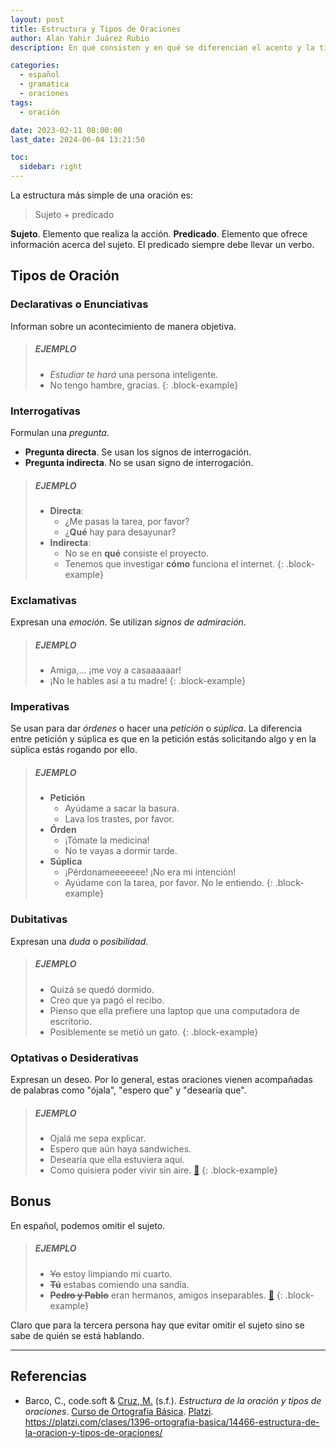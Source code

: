 ```yaml
---
layout: post
title: Estructura y Tipos de Oraciones
author: Alan Yahir Juárez Rubio
description: En qué consisten y en qué se diferencian el acento y la tilde

categories:
  - español
  - gramatica
  - oraciones
tags:
  - oración

date: 2023-02-11 08:00:00
last_date: 2024-06-04 13:21:50

toc:
  sidebar: right
---
```


La estructura más simple de una oración es:

> Sujeto + predicado

**Sujeto**. Elemento que realiza la acción.
**Predicado**. Elemento que ofrece información acerca del sujeto. El predicado
siempre debe llevar un verbo.

## Tipos de Oración

### Declarativas o Enunciativas

Informan sobre un acontecimiento de manera objetiva.

> ##### EJEMPLO
>
> - _Estudiar te hará_ una persona inteligente.
> - No tengo hambre, gracias.
{: .block-example}

### Interrogativas

Formulan una _pregunta_.

- **Pregunta directa**. Se usan los signos de interrogación.
- **Pregunta indirecta**. No se usan signo de interrogación.

> ##### EJEMPLO
>
> - **Directa**:
>   - ¿Me pasas la tarea, por favor?
>   - ¿**Qué** hay para desayunar?
> - **Indirecta**:
>   - No se en **qué** consiste el proyecto.
>   - Tenemos que investigar **cómo** funciona el internet.
{: .block-example}

### Exclamativas

Expresan una _emoción_. Se utilizan _signos de admiración_.

> ##### EJEMPLO
>
> - Amiga,... ¡me voy a casaaaaaar!
> - ¡No le hables así a tu madre!
{: .block-example}

### Imperativas

Se usan para dar _órdenes_ o hacer una _petición_ o _súplica_. La diferencia
entre petición y súplica es que en la petición estás solicitando algo y en la
súplica estás rogando por ello.

> ##### EJEMPLO
>
> - **Petición**
>   - Ayúdame a sacar la basura.
>   - Lava los trastes, por favor.
> - **Órden**
>   - ¡Tómate la medicina!
>   - No te vayas a dormir tarde.
> - **Súplica**
>   - ¡Pérdonameeeeeee! ¡No era mi intención!
>   - Ayúdame con la tarea, por favor. No le entiendo.
{: .block-example}

### Dubitativas

Expresan una _duda_ o _posibilidad_.

> ##### EJEMPLO
>
> - Quizá se quedó dormido.
> - Creo que ya pagó el recibo.
> - Pienso que ella prefiere una laptop que una computadora de escritorio.
> - Posiblemente se metió un gato.
{: .block-example}

### Optativas o Desiderativas

Expresan un deseo. Por lo general, estas oraciones vienen acompañadas de
palabras como "ójala", "espero que" y "desearía que".

> ##### EJEMPLO
>
> - Ojalá me sepa explicar.
> - Espero que aún haya sandwiches.
> - Desearía que ella estuviera aquí.
> - Como quisiera poder vivir sin aire. [🎵](https://www.youtube.com/watch?v=g3uxeG1rrlE)
{: .block-example}

## Bonus

En español, podemos omitir el sujeto.

> ##### EJEMPLO
>
> - ~~Yo~~ estoy limpiando mi cuarto.
> - ~~**Tú**~~ estabas comiendo una sandía.
> - ~~**Pedro y Pablo**~~ eran hermanos, amigos inseparables. [🎵](https://www.youtube.com/watch?v=nANFCopfP0I)
{: .block-example}

Claro que para la tercera persona hay que evitar omitir el sujeto sino se
sabe de quién se está hablando.

<div style="page-break-after: always;"></div>

---

## Referencias

- Barco, C., code.soft &
  [Cruz, M.](https://platzi.com/profesores/mariandrea-cruz/) (s.f.).
  _Estructura de la oración y tipos de oraciones_.
  [Curso de Ortografía Básica](https://platzi.com/cursos/ortografia-basica/).
  [Platzi](https://platzi.com/home).
  <https://platzi.com/clases/1396-ortografia-basica/14466-estructura-de-la-oracion-y-tipos-de-oraciones/>

